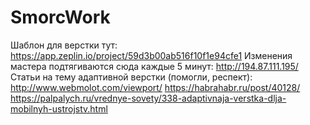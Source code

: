 # SmorcWork
Шаблон для верстки тут: https://app.zeplin.io/project/59d3b00ab516f10f1e94cfe1
Изменения мастера подтягиваются сюда каждые 5 минут: http://194.87.111.195/
Статьи на тему адаптивной верстки (помогли, респект):
  http://www.webmolot.com/viewport/
  https://habrahabr.ru/post/40128/
  https://palpalych.ru/vrednye-sovety/338-adaptivnaja-verstka-dlja-mobilnyh-ustrojstv.html
